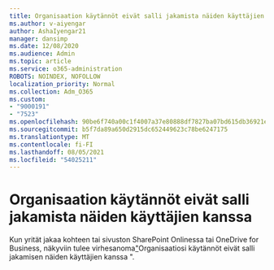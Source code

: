 ```yaml
---
title: Organisaation käytännöt eivät salli jakamista näiden käyttäjien kanssa
ms.author: v-aiyengar
author: AshaIyengar21
manager: dansimp
ms.date: 12/08/2020
ms.audience: Admin
ms.topic: article
ms.service: o365-administration
ROBOTS: NOINDEX, NOFOLLOW
localization_priority: Normal
ms.collection: Adm_O365
ms.custom:
- "9000191"
- "7523"
ms.openlocfilehash: 90be6f740a00c1f4007a37e80888df7827ba07bd615db36921ee8f01cc5ea05c
ms.sourcegitcommit: b5f7da89a650d2915dc652449623c78be6247175
ms.translationtype: MT
ms.contentlocale: fi-FI
ms.lasthandoff: 08/05/2021
ms.locfileid: "54025211"
---
```

# <a name="organizations-policies-do-not-allow-you-to-share-with-these-users"></a>Organisaation käytännöt eivät salli jakamista näiden käyttäjien kanssa

Kun yrität jakaa kohteen tai sivuston SharePoint Onlinessa tai OneDrive for Business, näkyviin tulee virhesanoma["](https://docs.microsoft.com/sharepoint/troubleshoot/sharing-and-permissions/organization-policies-do-not-allow-you-to-share-with-users-error)Organisaatiosi käytännöt eivät salli jakamisen näiden käyttäjien kanssa ".